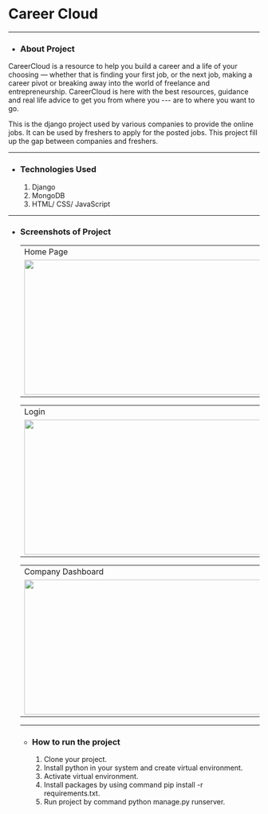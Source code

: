 # Career Cloud

---------

* ### About Project
CareerCloud is a resource to help you build a career and a life of your choosing — whether that is finding your first job, or the next job, making a career pivot or breaking away into the world of freelance and entrepreneurship. CareerCloud is here with the best resources, guidance and real life advice to get you from where you --- are to where you want to go.

This is the django project used by various companies to provide the online jobs. It can be used by freshers to apply for the posted jobs. This project fill up the gap between companies and freshers.

---------

* ### Technologies Used
  1. Django
  2. MongoDB
  3. HTML/ CSS/ JavaScript
  
---------
* ### Screenshots of Project
  <table>
  <tr>
    <td>Home Page</td>
     <td>About Page</td>
  </tr>
  <tr>
    <td><img src="https://user-images.githubusercontent.com/68375572/197334903-410d23b3-37a1-41f1-a940-c3835d5676f7.png" width=480 height=270></td>
    <td><img src="https://user-images.githubusercontent.com/68375572/197334981-dae80f04-9730-4b8b-afc1-e50fbbad6b42.png" width=480 height=270></td>
  </tr>
 </table>
 
 <table>
  <tr>
    <td>Login</td>
     <td>SignUp</td>
  </tr>
  <tr>
    <td><img src="https://user-images.githubusercontent.com/68375572/197335060-5ac32c50-05d5-4fd6-bef7-7c36debdc650.png" width=480 height=270></td>
    <td><img src="https://user-images.githubusercontent.com/68375572/197335189-3e4c6166-a220-430c-a070-19b11f1f467e.png" width=480 height=270></td>
  </tr>
 </table>
 
 <table>
  <tr>
    <td>Company Dashboard</td>
     <td>Fresher Dashboard</td>
  </tr>
  <tr>
    <td><img src="https://user-images.githubusercontent.com/68375572/197335322-ff2d95ea-5a61-454c-9faa-b2af40c1bb9b.png" width=480 height=270></td>
    <td><img src="https://user-images.githubusercontent.com/68375572/197335369-854baa0b-ff27-40c2-a53c-a561c970bd86.png" width=480 height=270></td>
  </tr>
 </table>
 
 
---------

* ### How to run the project
  1) Clone your project.
  2) Install python in your system and create virtual environment.
  3) Activate virtual environment.
  4) Install packages by using command pip install -r requirements.txt.
  5) Run project by command python manage.py runserver.
